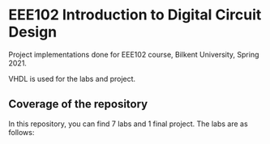 # EEE102 Introduction to Digital Circuit Design

Project implementations done for EEE102 course, Bilkent University, Spring 2021.

VHDL is used for the labs and project.

## Coverage of the repository

In this repository, you can find 7 labs and 1 final project. The labs are as follows:
